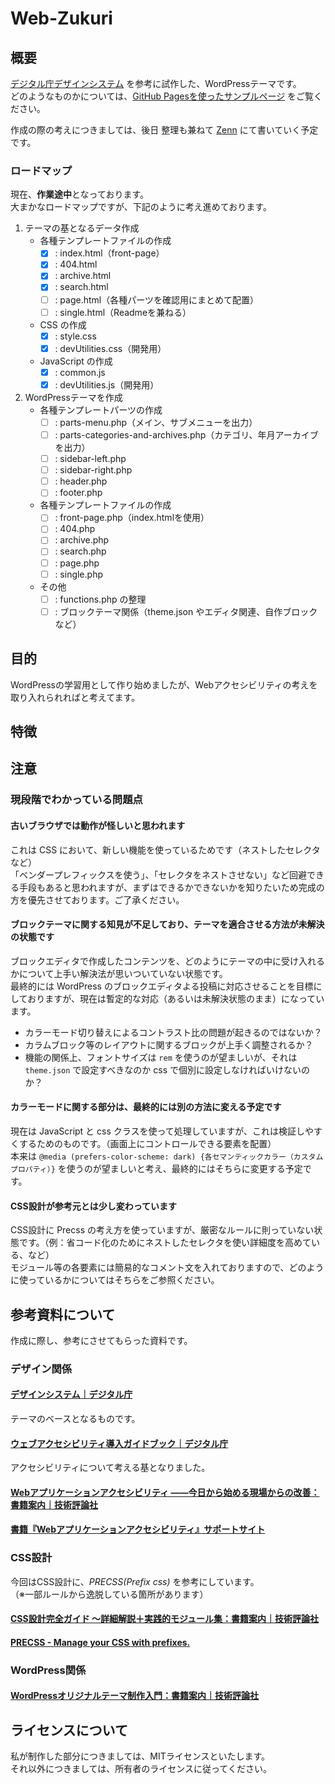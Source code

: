 # Web-Zukuri

## 概要

[デジタル庁デザインシステム](https://www.digital.go.jp/policies/servicedesign/designsystem) を参考に試作した、WordPressテーマです。  
どのようなものかについては、[GitHub Pagesを使ったサンプルページ](https://nonaka101.github.io/web-zukuri/) をご覧ください。

作成の際の考えにつきましては、後日 整理も兼ねて [Zenn](https://zenn.dev/nonaka101) にて書いていく予定です。

### ロードマップ

現在、**作業途中**となっております。  
大まかなロードマップですが、下記のように考え進めております。

1. テーマの基となるデータ作成
    + 各種テンプレートファイルの作成
      - [x] : index.html（front-page）
      - [x] : 404.html
      - [x] : archive.html
      - [x] : search.html
      - [ ] : page.html（各種パーツを確認用にまとめて配置）
      - [ ] : single.html（Readmeを兼ねる）
    + CSS の作成
      - [x] : style.css
      - [x] : devUtilities.css（開発用）
    + JavaScript の作成
      - [x] : common.js
      - [x] : devUtilities.js（開発用）
2. WordPressテーマを作成
    + 各種テンプレートパーツの作成
      - [ ] : parts-menu.php（メイン、サブメニューを出力）
      - [ ] : parts-categories-and-archives.php（カテゴリ、年月アーカイブを出力）
      - [ ] : sidebar-left.php
      - [ ] : sidebar-right.php
      - [ ] : header.php
      - [ ] : footer.php
    + 各種テンプレートファイルの作成
      - [ ] : front-page.php（index.htmlを使用）
      - [ ] : 404.php
      - [ ] : archive.php
      - [ ] : search.php
      - [ ] : page.php
      - [ ] : single.php
    + その他
      - [ ] : functions.php の整理
      - [ ] : ブロックテーマ関係（theme.json やエディタ関連、自作ブロックなど）

## 目的

WordPressの学習用として作り始めましたが、Webアクセシビリティの考えを取り入れられればと考えてます。

## 特徴

## 注意

### 現段階でわかっている問題点

#### 古いブラウザでは動作が怪しいと思われます

これは CSS において、新しい機能を使っているためです（ネストしたセレクタ など）  
「ベンダープレフィックスを使う」、「セレクタをネストさせない」など回避できる手段もあると思われますが、まずはできるかできないかを知りたいため完成の方を優先させております。ご了承ください。

#### ブロックテーマに関する知見が不足しており、テーマを適合させる方法が未解決の状態です

ブロックエディタで作成したコンテンツを、どのようにテーマの中に受け入れるかについて上手い解決法が思いついていない状態です。  
最終的には WordPress のブロックエディタよる投稿に対応させることを目標にしておりますが、現在は暫定的な対応（あるいは未解決状態のまま）になっています。

+ カラーモード切り替えによるコントラスト比の問題が起きるのではないか？
+ カラムブロック等のレイアウトに関するブロックが上手く調整されるか？
+ 機能の関係上、フォントサイズは `rem` を使うのが望ましいが、それは `theme.json` で設定すべきなのか css で個別に設定しなければいけないのか？

#### カラーモードに関する部分は、最終的には別の方法に変える予定です

現在は JavaScript と css クラスを使って処理していますが、これは検証しやすくするためのものです。（画面上にコントロールできる要素を配置）  
本来は `@media (prefers-color-scheme: dark) {各セマンティックカラー（カスタムプロパティ）}` を使うのが望ましいと考え、最終的にはそちらに変更する予定です。

#### CSS設計が参考元とは少し変わっています

CSS設計に Precss の考え方を使っていますが、厳密なルールに則っていない状態です。（例：省コード化のためにネストしたセレクタを使い詳細度を高めている、など）  
モジュール等の各要素には簡易的なコメント文を入れておりますので、どのように使っているかについてはそちらをご参照ください。

## 参考資料について

作成に際し、参考にさせてもらった資料です。

### デザイン関係

#### [デザインシステム｜デジタル庁](https://www.digital.go.jp/policies/servicedesign/designsystem)

テーマのベースとなるものです。

#### [ウェブアクセシビリティ導入ガイドブック｜デジタル庁](https://www.digital.go.jp/resources/introduction-to-web-accessibility-guidebook/)

アクセシビリティについて考える基となりました。

#### [Webアプリケーションアクセシビリティ ――今日から始める現場からの改善：書籍案内｜技術評論社](https://gihyo.jp/book/2023/978-4-297-13366-5)

#### [書籍『Webアプリケーションアクセシビリティ』サポートサイト](https://webapp-a11y.com/)

### CSS設計

今回はCSS設計に、*PRECSS(Prefix css)* を参考にしています。  
（※一部ルールから逸脱している箇所があります）

#### [CSS設計完全ガイド ～詳細解説＋実践的モジュール集：書籍案内｜技術評論社](https://gihyo.jp/book/2020/978-4-297-11173-1)

#### [PRECSS - Manage your CSS with prefixes.](https://precss.io/ja/)

### WordPress関係

#### [WordPressオリジナルテーマ制作入門：書籍案内｜技術評論社](https://gihyo.jp/book/2022/978-4-297-12557-8)

## ライセンスについて

私が制作した部分につきましては、MITライセンスといたします。  
それ以外につきましては、所有者のライセンスに従ってください。
